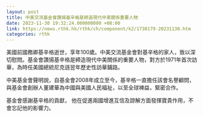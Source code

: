 ```yaml
---
layout: post
title: 中美交流基金會讚揚基辛格是締造現代中美關係重要人物
date: 2023-11-30 19:32:24.000000000 +08:00
link: https://news.rthk.hk/rthk/ch/component/k2/1730179-20231130.htm
categories: rthk
---
```


美國前國務卿基辛格逝世，享年100歲。中美交流基金會對基辛格的家人，致以深切慰問。基金會讚揚基辛格是締造現代中美關係的重要人物，對方於1971年首次訪華，為時任美國總統尼克遜翌年歷史性訪華鋪路。

中美基金會聲明說，自基金會2008年成立至今，基辛格一直擔任該會名譽顧問，與基金會創辦人董建華為中國與美國人民福祉，以至全球裨益，緊密合作。

基金會感謝基辛格的貢獻， 他在促進兩國增進互信及諒解方面發揮寶貴作用，不會忘記他的影響力。
